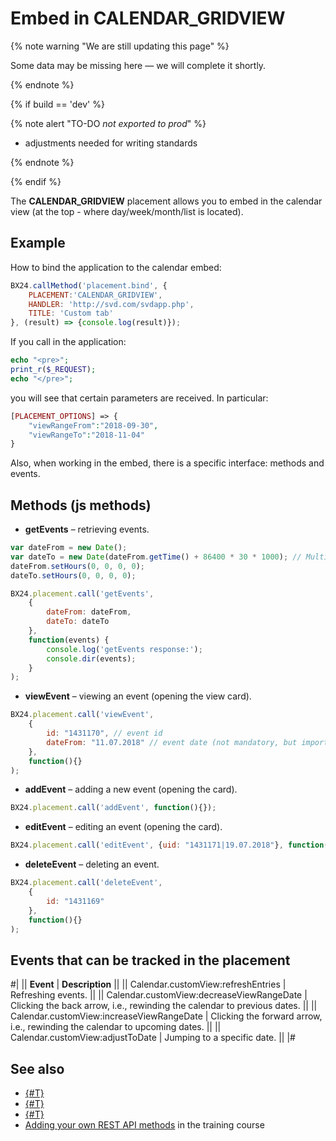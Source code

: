 # Embed in CALENDAR_GRIDVIEW

{% note warning "We are still updating this page" %}

Some data may be missing here — we will complete it shortly.

{% endnote %}

{% if build == 'dev' %}

{% note alert "TO-DO _not exported to prod_" %}

- adjustments needed for writing standards

{% endnote %}

{% endif %}

The **CALENDAR_GRIDVIEW** placement allows you to embed in the calendar view (at the top - where day/week/month/list is located).

## Example

How to bind the application to the calendar embed:

```javascript
BX24.callMethod('placement.bind', {
    PLACEMENT:'CALENDAR_GRIDVIEW',
    HANDLER: 'http://svd.com/svdapp.php',
    TITLE: 'Custom tab'
}, (result) => {console.log(result)});
```

If you call in the application:

```php
echo "<pre>";
print_r($_REQUEST);
echo "</pre>";
```

you will see that certain parameters are received. In particular:

```php
[PLACEMENT_OPTIONS] => {
    "viewRangeFrom":"2018-09-30",
    "viewRangeTo":"2018-11-04"
}
```

Also, when working in the embed, there is a specific interface: methods and events.

## Methods (js methods)

- **getEvents** – retrieving events.

```javascript
var dateFrom = new Date();
var dateTo = new Date(dateFrom.getTime() + 86400 * 30 * 1000); // Multiply by 1000 to convert seconds to milliseconds
dateFrom.setHours(0, 0, 0, 0);
dateTo.setHours(0, 0, 0, 0);

BX24.placement.call('getEvents',
    {
        dateFrom: dateFrom,
        dateTo: dateTo
    },
    function(events) {
        console.log('getEvents response:');
        console.dir(events);
    }
);
```
  
- **viewEvent** – viewing an event (opening the view card).

```javascript
BX24.placement.call('viewEvent',
	{
		id: "1431170", // event id
		dateFrom: "11.07.2018" // event date (not mandatory, but important for recurring events)
	},
	function(){}
);
```

- **addEvent** – adding a new event (opening the card).

```javascript
BX24.placement.call('addEvent', function(){});
```

- **editEvent** – editing an event (opening the card).

```javascript
BX24.placement.call('editEvent', {uid: "1431171|19.07.2018"}, function(){});
```

- **deleteEvent** – deleting an event.

```javascript
BX24.placement.call('deleteEvent',
	{
		id: "1431169"
	},
	function(){}
);
```

## Events that can be tracked in the placement

#|
|| **Event** | **Description** ||
|| Calendar.customView:refreshEntries | Refreshing events. ||
|| Calendar.customView:decreaseViewRangeDate | Clicking the back arrow, i.e., rewinding the calendar to previous dates. ||
|| Calendar.customView:increaseViewRangeDate | Clicking the forward arrow, i.e., rewinding the calendar to upcoming dates. ||
|| Calendar.customView:adjustToDate | Jumping to a specific date. ||
|#

## See also

- [{#T}](../widgets/index.md)
- [{#T}](../../local-integrations/local-apps.md)
- [{#T}](../widgets/user-field/index.md)
- [Adding your own REST API methods](https://dev.1c-bitrix.com/learning/course/index.php?COURSE_ID=43&LESSON_ID=7985) in the training course